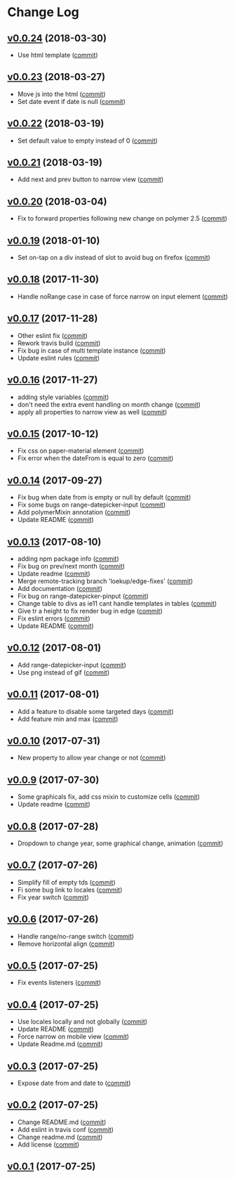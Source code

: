 # Change Log

## [v0.0.24](https://github.com/RoXuS/range-datepicker/tree/0.0.24) (2018-03-30)

* Use html template ([commit](https://github.com/RoXuS/range-datepicker/commit/7570e4c4))

## [v0.0.23](https://github.com/RoXuS/range-datepicker/tree/0.0.23) (2018-03-27)

* Move js into the html ([commit](https://github.com/RoXuS/range-datepicker/commit/8704029))
* Set date event if date is null ([commit](https://github.com/RoXuS/range-datepicker/commit/6792018))

## [v0.0.22](https://github.com/RoXuS/range-datepicker/tree/0.0.22) (2018-03-19)

* Set default value to empty instead of 0 ([commit](https://github.com/RoXuS/range-datepicker/commit/370bf6f))

## [v0.0.21](https://github.com/RoXuS/range-datepicker/tree/0.0.21) (2018-03-19)

* Add next and prev button to narrow view ([commit](https://github.com/RoXuS/range-datepicker/commit/b5511ee))

## [v0.0.20](https://github.com/RoXuS/range-datepicker/tree/0.0.20) (2018-03-04)

* Fix to forward properties following new change on polymer 2.5 ([commit](https://github.com/RoXuS/range-datepicker/commit/6cf0c48))

## [v0.0.19](https://github.com/RoXuS/range-datepicker/tree/0.0.19) (2018-01-10)

* Set on-tap on a div instead of slot to avoid bug on firefox ([commit](https://github.com/RoXuS/range-datepicker/commit/bd4c97aa))

## [v0.0.18](https://github.com/RoXuS/range-datepicker/tree/0.0.18) (2017-11-30)

* Handle noRange case in case of force narrow on input element ([commit](https://github.com/RoXuS/range-datepicker/commit/48bc4f28))

## [v0.0.17](https://github.com/RoXuS/range-datepicker/tree/0.0.17) (2017-11-28)

* Other eslint fix ([commit](https://github.com/RoXuS/range-datepicker/commit/0939c8b1))
* Rework travis build ([commit](https://github.com/RoXuS/range-datepicker/commit/4775d751))
* Fix bug in case of multi template instance ([commit](https://github.com/RoXuS/range-datepicker/commit/a7f67109))
* Update eslint rules ([commit](https://github.com/RoXuS/range-datepicker/commit/0b0123ba))

## [v0.0.16](https://github.com/RoXuS/range-datepicker/tree/0.0.16) (2017-11-27)

* adding style variables ([commit](https://github.com/RoXuS/range-datepicker/commit/e1038c1e))
* don't need the extra event handling on month change ([commit](https://github.com/RoXuS/range-datepicker/commit/6c071b6e))
* apply all properties to narrow view as well ([commit](https://github.com/RoXuS/range-datepicker/commit/0069171b))

## [v0.0.15](https://github.com/RoXuS/range-datepicker/tree/0.0.15) (2017-10-12)

* Fix css on paper-material element ([commit](https://github.com/RoXuS/range-datepicker/commit/62e40cb0))
* Fix error when the dateFrom is equal to zero ([commit](https://github.com/RoXuS/range-datepicker/commit/92d0106c))

## [v0.0.14](https://github.com/RoXuS/range-datepicker/tree/0.0.14) (2017-09-27)

* Fix bug when date from is empty or null by default ([commit](https://github.com/RoXuS/range-datepicker/commit/95ab7c6c))
* Fix some bugs on range-datepicker-input ([commit](https://github.com/RoXuS/range-datepicker/commit/c7d5d389))
* Add polymerMixin annotation ([commit](https://github.com/RoXuS/range-datepicker/commit/a4fd3cfe))
* Update README ([commit](https://github.com/RoXuS/range-datepicker/commit/2e7d31d6))

## [v0.0.13](https://github.com/RoXuS/range-datepicker/tree/0.0.13) (2017-08-10)

* adding npm package info ([commit](https://github.com/RoXuS/range-datepicker/commit/dc659eb))
* Fix bug on prev/next month ([commit](https://github.com/RoXuS/range-datepicker/commit/d384838))
* Update readme ([commit](https://github.com/RoXuS/range-datepicker/commit/83b810a))
* Merge remote-tracking branch 'loekup/edge-fixes' ([commit](https://github.com/RoXuS/range-datepicker/commit/3b766d2))
* Add documentation ([commit](https://github.com/RoXuS/range-datepicker/commit/025edb8))
* Fix bug on range-datepicker-pinput ([commit](https://github.com/RoXuS/range-datepicker/commit/0bea6eb))
* Change table to divs as ie11 cant handle templates in tables ([commit](https://github.com/RoXuS/range-datepicker/commit/4f410c4))
* Give tr a height to fix render bug in edge ([commit](https://github.com/RoXuS/range-datepicker/commit/c1b3435))
* Fix eslint errors ([commit](https://github.com/RoXuS/range-datepicker/commit/1f52fbc))
* Update README ([commit](https://github.com/RoXuS/range-datepicker/commit/64a6ead))

## [v0.0.12](https://github.com/RoXuS/range-datepicker/tree/0.0.12) (2017-08-01)

* Add range-datepicker-input ([commit](https://github.com/RoXuS/range-datepicker/commit/e25fc63))
* Use png instead of gif ([commit](https://github.com/RoXuS/range-datepicker/commit/97b3f79))

## [v0.0.11](https://github.com/RoXuS/range-datepicker/tree/0.0.11) (2017-08-01)

* Add a feature to disable some targeted days ([commit](https://github.com/RoXuS/range-datepicker/commit/5c03cb8))
* Add feature min and max ([commit](https://github.com/RoXuS/range-datepicker/commit/4565e8b))

## [v0.0.10](https://github.com/RoXuS/range-datepicker/tree/0.0.10) (2017-07-31)

* New property to allow year change or not ([commit](https://github.com/RoXuS/range-datepicker/commit/939907a))

## [v0.0.9](https://github.com/RoXuS/range-datepicker/tree/0.0.9) (2017-07-30)

* Some graphicals fix, add css mixin to customize cells ([commit](https://github.com/RoXuS/range-datepicker/commit/f17f4e4))
* Update readme ([commit](https://github.com/RoXuS/range-datepicker/commit/b773670))

## [v0.0.8](https://github.com/RoXuS/range-datepicker/tree/0.0.8) (2017-07-28)

* Dropdown to change year, some graphical change, animation ([commit](https://github.com/RoXuS/range-datepicker/commit/fc17304))

## [v0.0.7](https://github.com/RoXuS/range-datepicker/tree/0.0.7) (2017-07-26)

* Simplify fill of empty tds ([commit](https://github.com/RoXuS/range-datepicker/commit/e6102ee))
* Fi some bug link to locales ([commit](https://github.com/RoXuS/range-datepicker/commit/fb526e0))
* Fix year switch ([commit](https://github.com/RoXuS/range-datepicker/commit/db5c8f3))

## [v0.0.6](https://github.com/RoXuS/range-datepicker/tree/0.0.6) (2017-07-26)

* Handle range/no-range switch ([commit](https://github.com/RoXuS/range-datepicker/commit/42de4cad))
* Remove horizontal align ([commit](https://github.com/RoXuS/range-datepicker/commit/d3fa8bf9))

## [v0.0.5](https://github.com/RoXuS/range-datepicker/tree/0.0.5) (2017-07-25)

* Fix events listeners ([commit](https://github.com/RoXuS/range-datepicker/commit/ce935f2a))

## [v0.0.4](https://github.com/RoXuS/range-datepicker/tree/0.0.4) (2017-07-25)

* Use locales locally and not globally ([commit](https://github.com/RoXuS/range-datepicker/commit/0be8940))
* Update README ([commit](https://github.com/RoXuS/range-datepicker/commit/c5faf04))
* Force narrow on mobile view ([commit](https://github.com/RoXuS/range-datepicker/commit/b1c3f5f))
* Update Readme.md ([commit](https://github.com/RoXuS/range-datepicker/commit/b174163))

## [v0.0.3](https://github.com/RoXuS/range-datepicker/tree/0.0.3) (2017-07-25)

* Expose date from and date to ([commit](https://github.com/RoXuS/range-datepicker/commit/efe0478))

## [v0.0.2](https://github.com/RoXuS/range-datepicker/tree/0.0.2) (2017-07-25)

* Change README.md ([commit](https://github.com/RoXuS/range-datepicker/commit/4532ee5))
* Add eslint in travis conf ([commit](https://github.com/RoXuS/range-datepicker/commit/708ab6c))
* Change readme.md ([commit](https://github.com/RoXuS/range-datepicker/commit/6f93390))
* Add license ([commit](https://github.com/RoXuS/range-datepicker/commit/b8ccb85))

## [v0.0.1](https://github.com/RoXuS/range-datepicker/tree/0.0.1) (2017-07-25)
